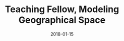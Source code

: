 ---
title: "Teaching Fellow, Modeling Geographical Space"
collection: teaching
type: "Graduate course"
#permalink: /teaching/2018-teaching-1.md
venue: "School of Forestry & Environmental Studies, Yale University"
date: 2018-01-15
location: "New Haven, CT"
---